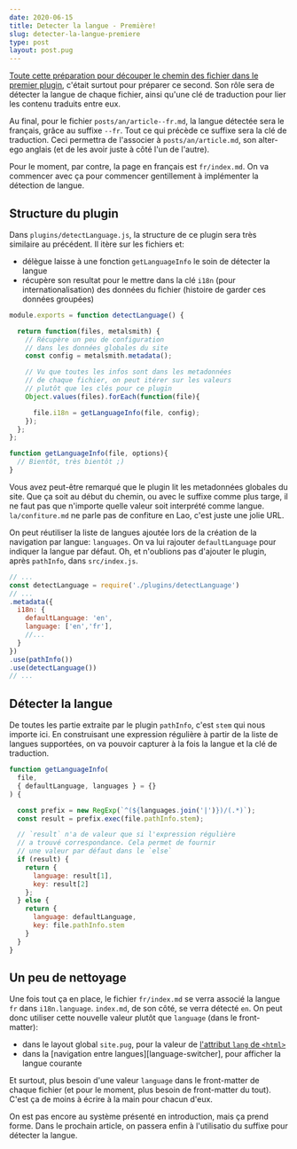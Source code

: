 ```yaml
---
date: 2020-06-15
title: Detecter la langue - Première!
slug: detecter-la-langue-premiere
type: post
layout: post.pug
---
```

[Toute cette préparation pour découper le chemin des fichier dans le premier plugin][previous-article], c'était surtout pour préparer ce second. Son rôle sera de détecter la langue de chaque fichier, ainsi qu'une clé de traduction pour lier les contenu traduits entre eux.

Au final, pour le fichier `posts/an/article--fr.md`, la langue détectée sera le français, grâce au suffixe `--fr`. Tout ce qui précède ce suffixe sera la clé de traduction. Ceci permettra de l'associer à `posts/an/article.md`, son alter-ego anglais (et de les avoir juste à côté l'un de l'autre).

Pour le moment, par contre, la page en français est `fr/index.md`. On va commencer avec ça pour commencer gentillement à implémenter la détection de langue.

Structure du plugin
---

Dans `plugins/detectLanguage.js`, la structure de ce plugin sera très similaire au précédent. Il itère sur les fichiers et:

- délègue laisse à une fonction `getLanguageInfo` le soin de détecter la langue
- récupère son resultat pour le mettre dans la clé `i18n` (pour internationalisation) des données du fichier (histoire de garder ces données groupées)

```js
module.exports = function detectLanguage() {

  return function(files, metalsmith) {
    // Récupère un peu de configuration
    // dans les données globales du site
    const config = metalsmith.metadata();

    // Vu que toutes les infos sont dans les metadonnées
    // de chaque fichier, on peut itérer sur les valeurs
    // plutôt que les clés pour ce plugin
    Object.values(files).forEach(function(file){

      file.i18n = getLanguageInfo(file, config);
    });
  };
};

function getLanguageInfo(file, options){
  // Bientôt, très bientôt ;)
}
```

Vous avez peut-être remarqué que le plugin lit les metadonnées globales du site. Que ça soit au début du chemin, ou avec le suffixe comme plus targe, il ne faut pas que n'importe quelle valeur soit interprété comme langue. `la/confiture.md` ne parle pas de confiture en Lao, c'est juste une jolie URL.

On peut réutiliser la liste de langues ajoutée lors de la création de la navigation par langue: `languages`. On va lui rajouter `defaultLanguage` pour indiquer la langue par défaut. Oh, et n'oublions pas d'ajouter le plugin, après `pathInfo`, dans `src/index.js`.

```js
// ...
const detectLanguage = require('./plugins/detectLanguage')
// ...
.metadata({
  i18n: {
    defaultLanguage: 'en',
    language: ['en','fr'],
    //...
  }
})
.use(pathInfo())
.use(detectLanguage())
// ...
```

Détecter la langue
---

De toutes les partie extraite par le plugin `pathInfo`, c'est `stem` qui nous importe ici. En construisant une expression régulière à partir de la liste de langues supportées, on va pouvoir capturer à la fois la langue et la clé de traduction.

```js
function getLanguageInfo(
  file,
  { defaultLanguage, languages } = {}
) {

  const prefix = new RegExp(`^(${languages.join('|')})/(.*)`);
  const result = prefix.exec(file.pathInfo.stem);

  // `result` n'a de valeur que si l'expression régulière
  // a trouvé correspondance. Cela permet de fournir
  // une valeur par défaut dans le `else`
  if (result) {
    return {
      language: result[1],
      key: result[2]
    };
  } else {
    return {
      language: defaultLanguage,
      key: file.pathInfo.stem
    }
  }
}
```

Un peu de nettoyage
---

Une fois tout ça en place, le fichier `fr/index.md` se verra associé la langue `fr` dans `i18n.language`. `index.md`, de son côté, se verra détecté `en`. On peut donc utiliser cette nouvelle valeur plutôt que `language` (dans le front-matter):

- dans le layout global `site.pug`, pour la valeur de [l'attribut `lang` de `<html>`][first-step-i18n]
- dans la [navigation entre langues][language-switcher], pour afficher la langue courante

Et surtout, plus besoin d'une valeur `language` dans le front-matter de chaque fichier (et pour le moment, plus besoin de front-matter du tout). C'est ça de moins à écrire à la main pour chacun d'eux.

On est pas encore au système présenté en introduction, mais ça prend forme. Dans le prochain article, on passera enfin à l'utilisatio du suffixe pour détecter la langue.

[previous-article]: ../disecter-le-chemin-des-fichiers/
[first-step-i18n]: ../premiers-pas-vers-l-internationalisation/
[langage-switcher]: ../passer-d-une-langue-a-l-autre/
